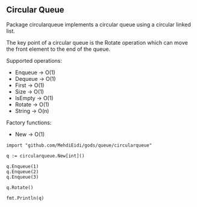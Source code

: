 ## Circular Queue

Package circularqueue implements a circular queue using a circular linked list.

The key point of a circular queue is the Rotate operation which can move the front element to the
end of the queue.

Supported operations:
* Enqueue -> O(1)
* Dequeue -> O(1)
* First	 -> O(1)
* Size	 -> O(1)
* IsEmpty -> O(1)
* Rotate	 -> O(1)
* String  -> O(n)

Factory functions:
* New	 -> O(1)

```
import "github.com/MehdiEidi/gods/queue/circularqueue"
```

```
q := circularqueue.New[int]()

q.Enqueue(1)
q.Enqueue(2)
q.Enqueue(3)

q.Rotate()

fmt.Println(q)
```